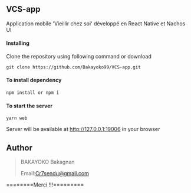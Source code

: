 #
## VCS-app

Application mobile 'Vieillir chez soi' développé en React Native et Nachos UI 

#### Installing

Clone the repository using following command or download

```
git clone https://github.com/Bakayoko99/VCS-app.git
```

#### To install dependency

```
npm install or npm i
```

#### To start the server

```
yarn web
```

Server will be available at http://127.0.0.1:19006 in your browser

## Author

<blockquote>
BAKAYOKO Bakagnan
  
Email:Cr7sendu@gmail.com
</blockquote>

========Merci !!!=========

